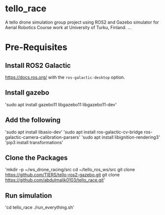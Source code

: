# tello_race
A tello drone simulation group project using ROS2 and Gazebo simulator for Aerial Robotics Course work at University of Turku, Finland.
...
# Pre-Requisites
## Install ROS2 Galactic
https://docs.ros.org/ with the `ros-galactic-desktop` option.

## Install gazebo
'sudo apt install gazebo11 libgazebo11 libgazebo11-dev'

## Add the following
'sudo apt install libasio-dev'
'sudo apt install ros-galactic-cv-bridge ros-galactic-camera-calibration-parsers'
'sudo apt install libignition-rendering3'
'pip3 install transformations'

## Clone the Packages
'mkdir -p ~/ws_drone_racing/src 
cd ~/tello_ros_ws/src 
git clone https://github.com/TIERS/tello-ros2-gazebo.git 
git clone https://github.com/abdulmalik0103/tello_race.git'

## Run simulation
'cd tello_race 
./run_everything.sh'

